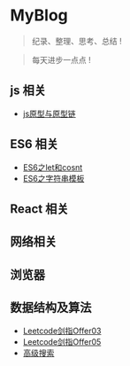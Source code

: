# MyBlog
> 纪录、整理、思考、总结 !

> 每天进步一点点 !


## js 相关
* [js原型与原型链](https://github.com/2018212632/myblog/issues/7)
## ES6 相关

* [ES6之let和cosnt](https://github.com/2018212632/myblog/issues/4)
* [ES6之字符串模板](https://github.com/2018212632/myblog/issues/6)
## React 相关

## 网络相关

## 浏览器

## 数据结构及算法

* [Leetcode剑指Offer03](https://github.com/2018212632/myblog/issues/2)
* [Leetcode剑指Offer05](https://github.com/2018212632/myblog/issues/5)
* [高级搜索](https://github.com/2018212632/myblog/issues/3)



